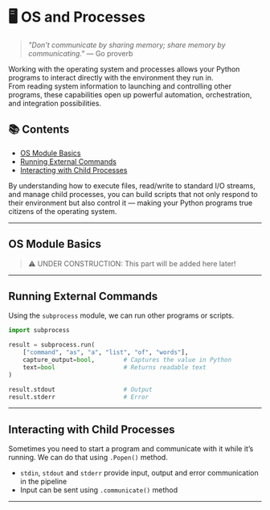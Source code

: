 # 🖥️ OS and Processes

> _"Don't communicate by sharing memory; share memory by communicating."_ — Go proverb

Working with the operating system and processes allows your Python programs to interact directly with the environment they run in.  
From reading system information to launching and controlling other programs, these capabilities open up powerful automation, orchestration, and integration possibilities.

## 📚 Contents

- [OS Module Basics](#os-module-basics)
- [Running External Commands](#running-external-commands)
- [Interacting with Child Processes](#interacting-with-child-processes)

By understanding how to execute files, read/write to standard I/O streams, and manage child processes, you can build scripts that not only respond to their environment but also control it — making your Python programs true citizens of the operating system.

---

## OS Module Basics

> ⚠️ UNDER CONSTRUCTION: This part will be added here later!

---

## Running External Commands

Using the `subprocess` module, we can run other programs or scripts.

```python
import subprocess

result = subprocess.run(
    ["command", "as", "a", "list", "of", "words"],
    capture_output=bool,        # Captures the value in Python
    text=bool                   # Returns readable text 
)

result.stdout                   # Output
result.stderr                   # Error

```

---

## Interacting with Child Processes

Sometimes you need to start a program and communicate with it while it’s running. We can do that using `.Popen()` method.

- `stdin`, `stdout` and `stderr` provide input, output and error communication in the pipeline
- Input can be sent using `.communicate()` method

---
